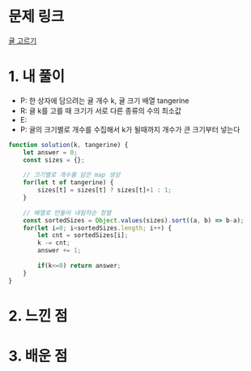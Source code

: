 # 문제 링크

[귤 고르기](https://school.programmers.co.kr/learn/courses/30/lessons/138476)

# 1. 내 풀이

- P: 한 상자에 담으려는 귤 개수 k, 귤 크기 배열 tangerine
- R: 귤 k를 고를 때 크기가 서로 다른 종류의 수의 최소값
- E:
- P: 귤의 크기별로 개수를 수집해서
  k가 될때까지 개수가 큰 크기부터 넣는다

```js
function solution(k, tangerine) {
    let answer = 0;
    const sizes = {};
    
    // 크기별로 개수를 담은 map 생성
    for(let t of tangerine) {
        sizes[t] = sizes[t] ? sizes[t]+1 : 1;
    }
        
    // 배열로 만들어 내림차순 정렬
    const sortedSizes = Object.values(sizes).sort((a, b) => b-a);
    for(let i=0; i<sortedSizes.length; i++) {
        let cnt = sortedSizes[i];
        k -= cnt;
        answer += 1;    
        
        if(k<=0) return answer;
    }
}
```

# 2. 느낀 점

# 3. 배운 점
